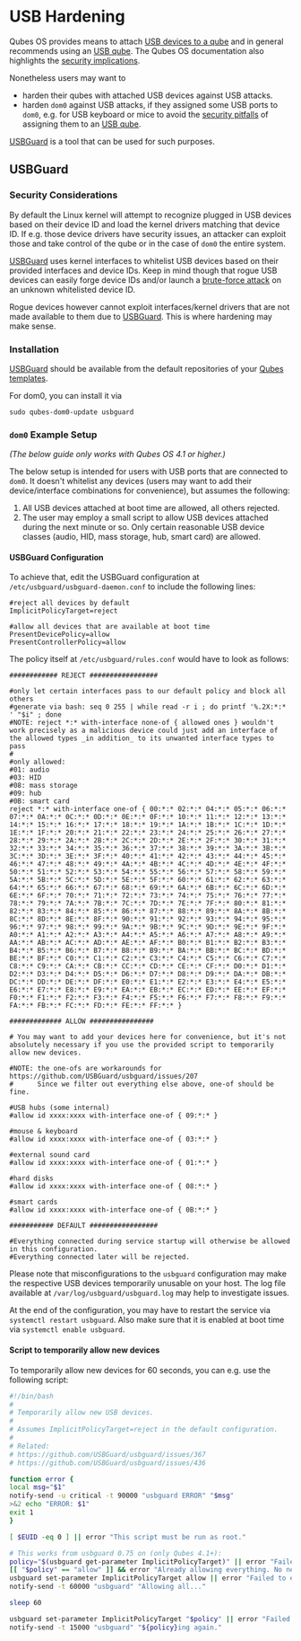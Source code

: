 
# USB Hardening

Qubes OS provides means to attach [USB devices to a qube](https://www.qubes-os.org/doc/how-to-use-usb-devices/)
and in general recommends using an [USB qube](https://www.qubes-os.org/doc/usb-qubes/). The Qubes OS
documentation also highlights the [security implications](https://www.qubes-os.org/doc/device-handling-security/).

Nonetheless users may want to

- harden their qubes with attached USB devices against USB attacks.
- harden `dom0` against USB attacks, if they assigned some USB ports to `dom0`, e.g. for USB keyboard or mice
  to avoid the [security pitfalls](https://www.qubes-os.org/doc/device-handling-security/#usb-security) of
  assigning them to an [USB qube](https://www.qubes-os.org/doc/usb-qubes/).

[USBGuard](https://usbguard.github.io/) is a tool that can be used for such purposes.

## USBGuard

### Security Considerations

By default the Linux kernel will attempt to recognize plugged in USB devices based on their device ID
and load the kernel drivers matching that device ID. If e.g. those device drivers have security issues,
an attacker can exploit those and take control of the qube or in the case of `dom0` the entire system.

[USBGuard](https://usbguard.github.io/) uses kernel interfaces to whitelist USB devices based on their
provided interfaces and device IDs. Keep in mind though that rogue USB devices can easily forge device IDs
and/or launch a [brute-force attack](https://en.wikipedia.org/wiki/Brute-force_attack) on an unknown
whitelisted device ID.

Rogue devices however cannot exploit interfaces/kernel drivers that are not made available to them due to
[USBGuard](https://usbguard.github.io/). This is where hardening may make sense.

### Installation

[USBGuard](https://usbguard.github.io/) should be available from the default repositories of your
[Qubes templates](https://www.qubes-os.org/doc/templates/).

For dom0, you can install it via
```
sudo qubes-dom0-update usbguard
```

### `dom0` Example Setup

_(The below guide only works with Qubes OS 4.1 or higher.)_

The below setup is intended for users with USB ports that are connected to `dom0`. It doesn't whitelist
any devices (users may want to add their device/interface combinations for convenience), but assumes the
following:

1. All USB devices attached at boot time are allowed, all others rejected.
2. The user may employ a small script to allow USB devices attached during the next minute or so. Only
   certain reasonable USB device classes (audio, HID, mass storage, hub, smart card) are allowed.

#### USBGuard Configuration

To achieve that, edit the USBGuard configuration at `/etc/usbguard/usbguard-daemon.conf` to include the
following lines:
```
#reject all devices by default
ImplicitPolicyTarget=reject

#allow all devices that are available at boot time
PresentDevicePolicy=allow
PresentControllerPolicy=allow
```

The policy itself at `/etc/usbguard/rules.conf` would have to look as follows:
```
############ REJECT #################

#only let certain interfaces pass to our default policy and block all others
#generate via bash: seq 0 255 | while read -r i ; do printf '%.2X:*:* ' "$i" ; done
#NOTE: reject *:* with-interface none-of { allowed ones } wouldn't work precisely as a malicious device could just add an interface of the allowed types _in addition_ to its unwanted interface types to pass
#
#only allowed:
#01: audio
#03: HID
#08: mass storage
#09: hub
#0B: smart card
reject *:* with-interface one-of { 00:*:* 02:*:* 04:*:* 05:*:* 06:*:* 07:*:* 0A:*:* 0C:*:* 0D:*:* 0E:*:* 0F:*:* 10:*:* 11:*:* 12:*:* 13:*:* 14:*:* 15:*:* 16:*:* 17:*:* 18:*:* 19:*:* 1A:*:* 1B:*:* 1C:*:* 1D:*:* 1E:*:* 1F:*:* 20:*:* 21:*:* 22:*:* 23:*:* 24:*:* 25:*:* 26:*:* 27:*:* 28:*:* 29:*:* 2A:*:* 2B:*:* 2C:*:* 2D:*:* 2E:*:* 2F:*:* 30:*:* 31:*:* 32:*:* 33:*:* 34:*:* 35:*:* 36:*:* 37:*:* 38:*:* 39:*:* 3A:*:* 3B:*:* 3C:*:* 3D:*:* 3E:*:* 3F:*:* 40:*:* 41:*:* 42:*:* 43:*:* 44:*:* 45:*:* 46:*:* 47:*:* 48:*:* 49:*:* 4A:*:* 4B:*:* 4C:*:* 4D:*:* 4E:*:* 4F:*:* 50:*:* 51:*:* 52:*:* 53:*:* 54:*:* 55:*:* 56:*:* 57:*:* 58:*:* 59:*:* 5A:*:* 5B:*:* 5C:*:* 5D:*:* 5E:*:* 5F:*:* 60:*:* 61:*:* 62:*:* 63:*:* 64:*:* 65:*:* 66:*:* 67:*:* 68:*:* 69:*:* 6A:*:* 6B:*:* 6C:*:* 6D:*:* 6E:*:* 6F:*:* 70:*:* 71:*:* 72:*:* 73:*:* 74:*:* 75:*:* 76:*:* 77:*:* 78:*:* 79:*:* 7A:*:* 7B:*:* 7C:*:* 7D:*:* 7E:*:* 7F:*:* 80:*:* 81:*:* 82:*:* 83:*:* 84:*:* 85:*:* 86:*:* 87:*:* 88:*:* 89:*:* 8A:*:* 8B:*:* 8C:*:* 8D:*:* 8E:*:* 8F:*:* 90:*:* 91:*:* 92:*:* 93:*:* 94:*:* 95:*:* 96:*:* 97:*:* 98:*:* 99:*:* 9A:*:* 9B:*:* 9C:*:* 9D:*:* 9E:*:* 9F:*:* A0:*:* A1:*:* A2:*:* A3:*:* A4:*:* A5:*:* A6:*:* A7:*:* A8:*:* A9:*:* AA:*:* AB:*:* AC:*:* AD:*:* AE:*:* AF:*:* B0:*:* B1:*:* B2:*:* B3:*:* B4:*:* B5:*:* B6:*:* B7:*:* B8:*:* B9:*:* BA:*:* BB:*:* BC:*:* BD:*:* BE:*:* BF:*:* C0:*:* C1:*:* C2:*:* C3:*:* C4:*:* C5:*:* C6:*:* C7:*:* C8:*:* C9:*:* CA:*:* CB:*:* CC:*:* CD:*:* CE:*:* CF:*:* D0:*:* D1:*:* D2:*:* D3:*:* D4:*:* D5:*:* D6:*:* D7:*:* D8:*:* D9:*:* DA:*:* DB:*:* DC:*:* DD:*:* DE:*:* DF:*:* E0:*:* E1:*:* E2:*:* E3:*:* E4:*:* E5:*:* E6:*:* E7:*:* E8:*:* E9:*:* EA:*:* EB:*:* EC:*:* ED:*:* EE:*:* EF:*:* F0:*:* F1:*:* F2:*:* F3:*:* F4:*:* F5:*:* F6:*:* F7:*:* F8:*:* F9:*:* FA:*:* FB:*:* FC:*:* FD:*:* FE:*:* FF:*:* }

############# ALLOW ################

# You may want to add your devices here for convenience, but it's not absolutely necessary if you use the provided script to temporarily allow new devices.

#NOTE: the one-ofs are workarounds for https://github.com/USBGuard/usbguard/issues/207
#      Since we filter out everything else above, one-of should be fine.

#USB hubs (some internal)
#allow id xxxx:xxxx with-interface one-of { 09:*:* }

#mouse & keyboard
#allow id xxxx:xxxx with-interface one-of { 03:*:* }

#external sound card
#allow id xxxx:xxxx with-interface one-of { 01:*:* }

#hard disks
#allow id xxxx:xxxx with-interface one-of { 08:*:* }

#smart cards
#allow id xxxx:xxxx with-interface one-of { 0B:*:* }

########### DEFAULT #################

#Everything connected during service startup will otherwise be allowed in this configuration.
#Everything connected later will be rejected.
```

Please note that misconfigurations to the `usbguard` configuration may make the respective USB devices
temporarily unusable on your host. The log file available at `/var/log/usbguard/usbguard.log` may help
to investigate issues.

At the end of the configuration, you may have to restart the service via `systemctl restart usbguard`.
Also make sure that it is enabled at boot time via `systemctl enable usbguard`.

#### Script to temporarily allow new devices

To temporarily allow new devices for 60 seconds, you can e.g. use the following script:

```bash
#!/bin/bash
#
# Temporarily allow new USB devices.
#
# Assumes ImplicitPolicyTarget=reject in the default configuration.
#
# Related:
# https://github.com/USBGuard/usbguard/issues/367
# https://github.com/USBGuard/usbguard/issues/436

function error {
local msg="$1"
notify-send -u critical -t 90000 "usbguard ERROR" "$msg"
>&2 echo "ERROR: $1"
exit 1
}

[ $EUID -eq 0 ] || error "This script must be run as root."

# This works from usbguard 0.75 on (only Qubes 4.1+):
policy="$(usbguard get-parameter ImplicitPolicyTarget)" || error "Failed to retrieve the current usbguard policy."
[[ "$policy" == "allow" ]] && error "Already allowing everything. No need to run."
usbguard set-parameter ImplicitPolicyTarget allow || error "Failed to execute usbguard."
notify-send -t 60000 "usbguard" "Allowing all..."

sleep 60

usbguard set-parameter ImplicitPolicyTarget "$policy" || error "Failed to set usbguard back to its old policy!"
notify-send -t 15000 "usbguard" "${policy}ing again."
```

